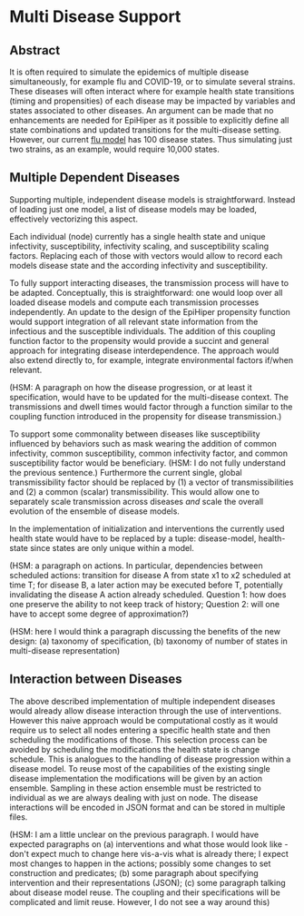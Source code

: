 # Multi Disease Support

## Abstract
It is often required to simulate the epidemics of multiple disease simultaneously, for example flu and COVID-19, or to simulate several strains. 
These diseases will often interact where for example health state transitions (timing and propensities) of each disease may be impacted by variables and states associated to other diseases. An argument can be made that no enhancements are needed for EpiHiper as it possible to explicitly 
define all state combinations and updated transitions for the multi-disease setting. However, our current [flu model](https://github.com/NSSAC/smh-flu-usa-epihiper/blob/main/model/stomp.json) has 100 disease states. Thus simulating just two strains, as an example, would require 10,000 states.  

## Multiple Dependent Diseases
Supporting multiple, independent disease models is straightforward. Instead of loading just one model, a list of disease models may be loaded, effectively vectorizing this aspect. 

Each individual (node) currently has a single health state and unique infectivity, susceptibility, infectivity scaling, and susceptibility scaling factors. Replacing each of those with vectors would allow to record each models disease state and the according infectivity and susceptibility.

To fully support interacting diseases, the transmission process will have to be adapted. Conceptually, this is straightforward: one would loop over all loaded disease models and compute each transmission processes independently. An update to the design of the EpiHiper propensity function would support integration of all relevant state information from the infectious and the susceptible individuals. The addition of this coupling function factor to the propensity would provide a succint and general approach for integrating disease interdependence. The approach would also extend directly to, for example, integrate environmental factors if/when relevant.

(HSM: A paragraph on how the disease progression, or at least it specification, would have to be updated for the multi-disease context. The transmissions and dwell times would factor through a function similar to the coupling function introduced in the propensity for disease transmission.)

To support some commonality between diseases like susceptibility influenced by behaviors such as mask wearing the addition of common infectivity, common susceptibility, common infectivity factor, and common susceptibility factor would be beneficiary. (HSM: I do not fully understand the previous sentence.) Furthermore the current single, global transmissibility factor should be replaced by (1) a vector of transmissibilities and (2) a common (scalar) transmissibility. This would allow one to separately scale transmission across diseases *and* scale the overall evolution of the ensemble of disease models. 

In the implementation of initialization and interventions the currently used health state would have to be replaced by a tuple: disease-model, health-state since states are only unique within a model.

(HSM: a paragraph on actions. In particular, dependencies between scheduled actions: transition for disease A from state x1 to x2 scheduled at time T; for disease B, a later action may be executed before T, potentially invalidating the disease A action already scheduled. Question 1: how does one preserve the ability to not keep track of history; Question 2: will one have to accept some degree of approximation?)

(HSM: here I would think a paragraph discussing the benefits of the new design: (a) taxonomy of specification, (b) taxonomy of number of states in multi-disease representation)


## Interaction between Diseases
The above described implementation of multiple independent diseases would already allow disease interaction through the use of interventions. However this naive approach would be computational costly as it would require us to select all nodes entering a specific health state and then scheduling the modifications of those. This selection process can be avoided by scheduling the modifications the health state is change schedule. This is analogues to the handling  of disease progression within a disease model. To reuse most of the capabilities of the existing single disease implementation the modifications will be given by an action ensemble. Sampling in these action ensemble must be restricted to individual as we are always dealing with just on node. The disease interactions will be encoded in JSON format and can be stored in multiple files.

(HSM: I am a little unclear on the previous paragraph. I would have expected paragraphs on (a) interventions and what those would look like - don't expect much to change here vis-a-vis what is already there; I expect most changes to happen in the actions; possibly some changes to set construction and predicates; (b) some paragraph about specifying intervention and their representations (JSON); (c) some paragraph talking about disease model reuse. The coupling and their specifications will be complicated and limit reuse. However, I do not see a way around this)


